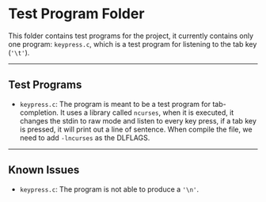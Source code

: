 Test Program Folder
===

This folder contains test programs for the project, it currently contains only one program: `keypress.c`, which is a test program for listening to the tab key (`'\t'`).

***
 
Test Programs
-------


- `keypress.c`: The program is meant to be a test program for tab-completion. It uses a library called `ncurses`, when it is executed, it changes the stdin to raw mode and listen to every key press, if a tab key is pressed, it will print out a line of sentence. When compile the file, we need to add `-lncurses` as the DLFLAGS.

***

Known Issues
-------

- `keypress.c`: The program is not able to produce a `'\n'`.
